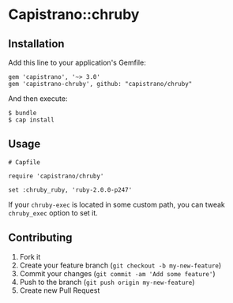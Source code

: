 # Capistrano::chruby

## Installation

Add this line to your application's Gemfile:

    gem 'capistrano', '~> 3.0'
    gem 'capistrano-chruby', github: "capistrano/chruby"

And then execute:

    $ bundle
    $ cap install

## Usage

    # Capfile

    require 'capistrano/chruby'

    set :chruby_ruby, 'ruby-2.0.0-p247'

If your `chruby-exec` is located in some custom path, you can tweak `chruby_exec` option to set it.

## Contributing

1. Fork it
2. Create your feature branch (`git checkout -b my-new-feature`)
3. Commit your changes (`git commit -am 'Add some feature'`)
4. Push to the branch (`git push origin my-new-feature`)
5. Create new Pull Request
